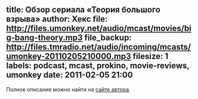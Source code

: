 title: Обзор сериала «Теория большого взрыва»
author: Хекс
file: http://files.umonkey.net/audio/mcast/movies/big-bang-theory.mp3
file_backup: http://files.tmradio.net/audio/incoming/mcasts/umonkey-20110205210000.mp3
filesize: 1
labels: podcast, mcast, prokino, movie-reviews, umonkey
date: 2011-02-05 21:00
---
<p>Полное описание можно найти на <a href="http://umonkey.net/bbt-sitcom-review.html">сайте автора</a>.</p>
